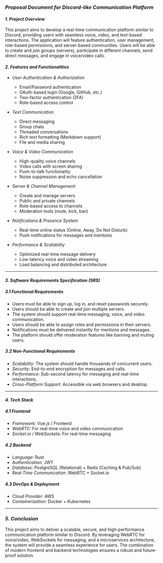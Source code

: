 ### *Proposal Document for Discord-like Communication Platform*

#### *1. Project Overview*
This project aims to develop a real-time communication platform similar to Discord, providing users with seamless voice, video, and text-based interactions. The application will feature authentication, user management, role-based permissions, and server-based communities. Users will be able to create and join groups (servers), participate in different channels, send direct messages, and engage in voice/video calls.

#### *2. Features and Functionalities*
- *User Authentication & Authorization*  
  - Email/Password authentication  
  - OAuth-based login (Google, GitHub, etc.)  
  - Two-factor authentication (2FA)  
  - Role-based access control  

- *Text Communication*  
  - Direct messaging  
  - Group chats  
  - Threaded conversations  
  - Rich text formatting (Markdown support)  
  - File and media sharing  

- *Voice & Video Communication*  
  - High-quality voice channels  
  - Video calls with screen sharing  
  - Push-to-talk functionality  
  - Noise suppression and echo cancellation  

- *Server & Channel Management*  
  - Create and manage servers  
  - Public and private channels  
  - Role-based access to channels  
  - Moderation tools (mute, kick, ban)  

- *Notifications & Presence System*  
  - Real-time online status (Online, Away, Do Not Disturb)  
  - Push notifications for messages and mentions  

- *Performance & Scalability*  
  - Optimized real-time message delivery  
  - Low-latency voice and video streaming  
  - Load balancing and distributed architecture  

---

#### *3. Software Requirements Specification (SRS)*

##### *3.1 Functional Requirements*
- Users must be able to sign up, log in, and reset passwords securely.  
- Users should be able to create and join multiple servers.  
- The system should support real-time messaging, voice, and video communication.  
- Users should be able to assign roles and permissions in their servers.  
- Notifications must be delivered instantly for mentions and messages.  
- The platform should offer moderation features like banning and muting users.  

##### *3.2 Non-Functional Requirements*
- *Scalability:* The system should handle thousands of concurrent users.  
- *Security:* End-to-end encryption for messages and calls.  
- *Performance:* Sub-second latency for messaging and real-time interactions.  
- *Cross-Platform Support:* Accessible via web browsers and desktop.  

---

#### *4. Tech Stack*

##### *4.1 Frontend*
- *Framework:* Vue.js / Frontend
- *WebRTC:* For real-time voice and video communication
- *Socket.io / WebSockets:* For real-time messaging

##### *4.2 Backend*
- *Language:* Rust
- *Authentication:* JWT  
- *Database:* PostgreSQL (Relational) + Redis (Caching & Pub/Sub)
- *Real-Time Communication:* WebRTC + Socket.io  

##### *4.3 DevOps & Deployment*
- *Cloud Provider:* AWS  
- *Containerization:* Docker + Kubernetes

---

### *5. Conclusion*
This project aims to deliver a scalable, secure, and high-performance communication platform similar to Discord. By leveraging WebRTC for voice/video, WebSockets for messaging, and a microservices architecture, the system will provide a seamless experience for users. The combination of modern frontend and backend technologies ensures a robust and future-proof solution.